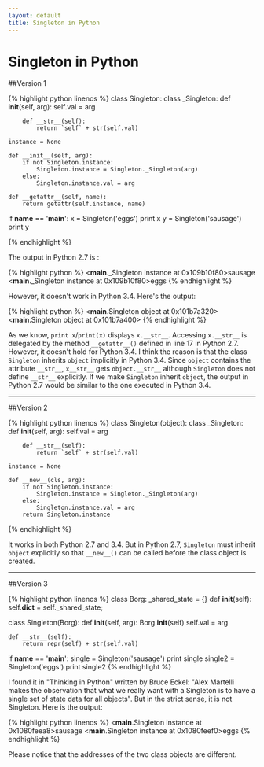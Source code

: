 ```yaml
---
layout: default
title: Singleton in Python
---
```


Singleton in Python
====

##Version 1

{% highlight python linenos %}
class Singleton:
	class _Singleton:
		def __init__(self, arg):
			self.val = arg

		def __str__(self):
			return `self` + str(self.val)
	
	instance = None

	def __init__(self, arg):
		if not Singleton.instance:
			Singleton.instance = Singleton._Singleton(arg)
		else:
			Singleton.instance.val = arg
	
	def __getattr__(self, name):
		return getattr(self.instance, name)

if __name__ == '__main__':
	x = Singleton('eggs')
	print x
	y = Singleton('sausage')
	print y

{% endhighlight %}

The output in Python 2.7 is :

{% highlight python %}
<__main__._Singleton instance at 0x109b10f80>sausage
<__main__._Singleton instance at 0x109b10f80>eggs
{% endhighlight %}

However, it doesn't work in Python 3.4. Here's the output:

{% highlight python %}
<__main__.Singleton object at 0x101b7a320>
<__main__.Singleton object at 0x101b7a400>
{% endhighlight %}

As we know, `print x`/`print(x)` displays `x.__str__`. Accessing `x.__str__` is delegated by the method `__getattr__()` defined in line 17 in Python 2.7. However, it doesn't hold for Python 3.4. I think the reason is that the class `Singleton` inherits `object` implicitly in Python 3.4. Since `object` contains the attribute `__str__`, `x__str__` gets `object.__str__` although `Singleton` does not define `__str__` explicitly. If we make `Singleton` inherit `object`, the output in Python 2.7 would be similar to the one executed in Python 3.4.

---

##Version 2

{% highlight python linenos %}
class Singleton(object):
	class _Singleton:
		def __init__(self, arg):
			self.val = arg

		def __str__(self):
			return `self` + str(self.val)

	instance = None

	def __new__(cls, arg):
		if not Singleton.instance:
			Singleton.instance = Singleton._Singleton(arg)
		else:
			Singleton.instance.val = arg
		return Singleton.instance

{% endhighlight %}

It works in both Python 2.7 and 3.4. But in Python 2.7, `Singleton` must inherit `object` explicitly so that `__new__()` can be called before the class object is created.

---

##Version 3

{% highlight python linenos %}
class Borg:
	_shared_state = {}
	def __init__(self):
		self.__dict__ = self._shared_state;

class Singleton(Borg):
	def __init__(self, arg):
		Borg.__init__(self)
		self.val = arg

	def __str__(self):
		return repr(self) + str(self.val)

if __name__ == '__main__':
	single = Singleton('sausage')
	print single
	single2 = Singleton('eggs')
	print single2
{% endhighlight %}

I found it in "Thinking in Python" written by Bruce Eckel: "Alex Martelli makes the observation that what we really want with a Singleton is to have a single set of state data for all objects". But in the strict sense, it is not Singleton. Here is the output:

{% highlight python linenos %}
<__main__.Singleton instance at 0x1080feea8>sausage
<__main__.Singleton instance at 0x1080feef0>eggs
{% endhighlight %}

Please notice that the addresses of the two class objects are different.

